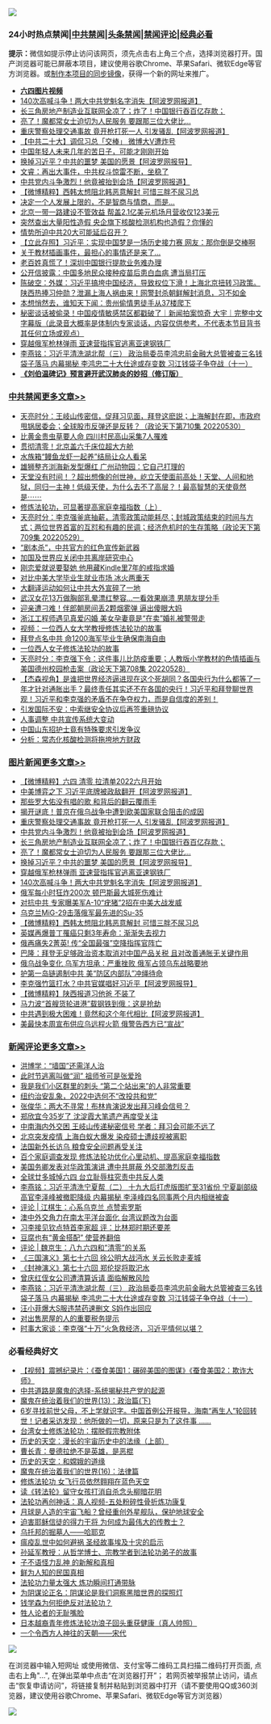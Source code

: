 ![](https://raw.githubusercontent.com/jsvpn/jsproxy/dev/64photo/fqnews-qr.jpg)

<div id="tt">
<h3>24小时热点禁闻|<a href="#%E4%B8%AD%E5%85%B1%E7%A6%81%E9%97%BB%E6%9B%B4%E5%A4%9A%E6%96%87%E7%AB%A0">中共禁闻</a>|<a href="#%E5%9B%BE%E7%89%87%E6%96%B0%E9%97%BB%E6%9B%B4%E5%A4%9A%E6%96%87%E7%AB%A0">头条禁闻</a>|<a href="#%E6%96%B0%E9%97%BB%E8%AF%84%E8%AE%BA%E6%9B%B4%E5%A4%9A%E6%96%87%E7%AB%A0">禁闻评论|<a href="#%E5%BF%85%E7%9C%8B%E7%BB%8F%E5%85%B8%E5%A5%BD%E6%96%87">经典必看</a></h3>
<div><b>提示：</b>微信如提示停止访问该网页，须先点击右上角三个点，选择浏览器打开。国产浏览器可能已屏蔽本项目，建议使用谷歌Chrome、苹果Safari、微软Edge等官方浏览器。或<a href="%E5%88%B6%E4%BD%9Cgit%E7%A6%81%E9%97%BB%E9%95%9C%E5%83%8F.md">制作本项目的同步镜像</a>，获得一个新的网址来推广。</div>
<ul>
<li><b><a href="http://d2.v2rss.gq/64.mp4" target="_blank">六四图片视频</a></b></li>
<li><a href="/topimagenews/20220530/1739297.md">140次高喊斗争！两大中共党魁名字消失【阿波罗网报道】</a></li>
<li><a href="/topimagenews/20220530/1739451.md">长三角房地产制造业互联网全凉了；炸了！中国银行吞百亿存款；</a></li>
<li><a href="/topimagenews/20220530/1739328.md">亮了！魔都常女士迫切为人民服务 要跟那三位大佬比…</a></li>
<li><a href="/topimagenews/20220531/1739544.md">重庆警察处理交通事故 竟开枪打死一人 引发骚乱【阿波罗网报道】</a></li>
<li><a href="/headline/20220530/1739408.md">【中共二十大】调侃习总「交棒」 微博大V遭炸号</a></li>
<li><a href="/lifebaike/20220530/1739351.md">中国年轻人未来几年的苦日子，可能才刚刚开始</a></li>
<li><a href="/topimagenews/20220530/1739327.md">换掉习近平？中共的噩梦 美国的愿景【阿波罗网报导】</a></li>
<li><a href="/bannedvideo/20220530/1739373.md">文睿：再出大事件，中共权斗惊雷不断，坐稳了</a></li>
<li><a href="/topimagenews/20220530/1739482.md">中共党内斗争激烈！他竟被抬到会场【阿波罗网报道】</a></li>
<li><a href="/topimagenews/20220530/1739269.md">【微博精粹】西韩太想阻北韩恶意解封 可惜三胖不尿习总</a></li>
<li><a href="/lifebaike/20220530/1739405.md">决定一个人发展上限的，不是智商与情商，而是…</a></li>
<li><a href="/cnnews/20220530/1739463.md">北京一带一路建设不管效益 帮盖2.1亿美元机场月营收仅123美元</a></li>
<li><a href="/lifebaike/20220530/1739375.md">突然查出大量阳性造假 央企旗下核酸检测机构也造假？你懂的</a></li>
<li><a href="/cnnews/20220531/1739601.md">情势所迫中共20大可能延后召开？</a></li>
<li><a href="/baitai/20220530/1739411.md">【立此存照】习近平：实现中国梦是一场历史接力赛 网友：那你倒是交棒啊</a></li>
<li><a href="/comments/20220530/1739330.md">关于教材插画事件，最担心的事情还是来了…</a></li>
<li><a href="/finance/20220531/1739592.md">老百姓真慌了！深圳中国银行提款业务难办理</a></li>
<li><a href="/headline/20220530/1739453.md">公开信披露：中国多地民众接种疫苗后患白血病 遭当局打压</a></li>
<li><a href="/bannedvideo/20220530/1739435.md">陈破空：外媒：习近平搞垮中国经济，导致权位下滑！上海北京扭转习政策。陕西热捧习仲勋？泄漏上海人祸由来！网警封杀朝鲜解封消息，习不如金</a></li>
<li><a href="/funmedia/20220530/1739357.md">本想悄然去，谁知天下闻：贵州偷情男徒手从37楼爬下</a></li>
<li><a href="/bannedvideo/20220530/1739291.md">秘密谈话被偷录！中国疫情敏感禁区都戳破了｜新闻拍案惊奇 大宇｜完整中文字幕版（此录音大概率是体制内专家谈话，内容仅供参考，不代表本节目背书其任何立场或观点）</a></li>
<li><a href="/topimagenews/20220530/1739307.md">穿越俄军枪林弹雨 亚速营指挥官逃离亚速钢铁厂</a></li>
<li><a href="/comments/20220531/1739536.md">李燕铭：习近平清洗湖北帮（三） 政治局委员李鸿忠前金融大总管被查三名钱袋子落马 内幕揭秘 李鸿忠二十大仕途或存变数 习江钱袋子争夺战（十一）</a></li>
<li><b><a href="/comments/20200207/1272816.md" target="_blank">《刘伯温碑记》预言避开武汉肺炎的妙招（修订版）</a></b></li>
</ul>
</div>

<div class="catlist">
<h3><a href="/cbnews/" target="_blank">中共禁闻</a><span><a href="/cbnews/" target="_blank" rel="nofollow">更多文章>></a></span></h3>
<ul>
<li><a href="/cbnews/20220531/1739669.md" target="_blank">天亮时分：王岐山传密信，促拜习见面，拜登这麽説；上海解封在即，市政府甩锅居委会；全球股市反弹还是反转？（政论天下第710集 20220530）</a></li>
<li><a href="/cbnews/20220531/1739628.md" target="_blank">比黄金贵虫草要人命 四川村民高山采集7人罹难</a></li>
<li><a href="/cbnews/20220531/1739613.md" target="_blank">贯彻清零！北京盖六千床位超大方舱</a></li>
<li><a href="/cbnews/20220531/1739567.md" target="_blank">水族箱“鳗鱼龙虾一起养”结局让众人看呆</a></li>
<li><a href="/cbnews/20220530/1739483.md" target="_blank">雄狮整齐浏海新发型爆红 广州动物园：它自己打理的</a></li>
<li><a href="/comments/20220530/1739426.md" target="_blank">天堂没有时间！？超出想像的创世神，屹立天使面前高处！天堂、人间和地狱，同归一主神！低级天使，为什么去不了高层？！最高智慧的天使竟然是⋯⋯</a></li>
<li><a href="/cbnews/20220530/1739403.md" target="_blank">修炼法轮功，可显著提高家庭幸福指数（上）</a></li>
<li><a href="/cbnews/20220530/1739252.md" target="_blank">天亮时分：李克强釜底抽薪，清零政策动能耗尽；封城政策结束的时间与方式；两位世界首富的互怼和有趣的民调；经济危机时的生存策略（政论天下第709集 20220529）</a></li>
<li><a href="/cbnews/20220530/1739213.md" target="_blank">“剧本杀”，中共官方的红色宣传新武器</a></li>
<li><a href="/cbnews/20220530/1739209.md" target="_blank">加国及世界应关闭中共离岸研究中心</a></li>
<li><a href="/cbnews/20220530/1739149.md" target="_blank">刚恋爱就说要娶她 他用藏Kindle里7年的戒指求婚</a></li>
<li><a href="/cbnews/20220529/1739126.md" target="_blank">对比中美大学毕业生就业市场 冰火两重天</a></li>
<li><a href="/cbnews/20220529/1739122.md" target="_blank">大翻译运动如何让中共大外宣碎了一地</a></li>
<li><a href="/cbnews/20220529/1739114.md" target="_blank">武汉女花13万做胸部乳晕漂红整容…一看效果崩溃 男朋友提分手</a></li>
<li><a href="/cbnews/20220529/1739113.md" target="_blank">迎亲遭刁难！伴郎朝房间丢2颗烟雾弹 逼出傻眼大妈</a></li>
<li><a href="/cbnews/20220529/1739103.md" target="_blank">浙江工程师遇见真爱闪婚 美女孕妻竟是“在卖”婚礼被警带走</a></li>
<li><a href="/comments/20220529/1739017.md" target="_blank">视频：一位西人女大学教授修炼法轮功的故事</a></li>
<li><a href="/cbnews/20220529/1739009.md" target="_blank">拜登点名中共 命1200海军毕业生确保南海自由</a></li>
<li><a href="/comments/20220529/1738758.md" target="_blank">一位西人女子修炼法轮功的故事</a></li>
<li><a href="/cbnews/20220529/1738956.md" target="_blank">天亮时分：李克强下令：这件事儿比防疫重要；人教版小学教材的色情插画与美国德州校园枪击案（政论天下第708集 20220528）</a></li>
<li><a href="/comments/20220529/1738941.md" target="_blank">【杰森视角】是谁把世界经济逼进现在这个死胡同？各国央行为什么都等了一年才针对通胀出手？最终责任其实还不在各国的央行！习近平和拜登聊世界观！习近平和李克强的矛盾不在争夺权力，而是自信度的差别！</a></li>
<li><a href="/cbnews/20220529/1738940.md" target="_blank">引发国际不安：中索继安全协议后再签重磅协议</a></li>
<li><a href="/cbnews/20220529/1738853.md" target="_blank">人事调整 中共宣传系统大变动</a></li>
<li><a href="/cbnews/20220529/1738843.md" target="_blank">中国山东招护士竟有特殊要求引发争议</a></li>
<li><a href="/cbnews/20220529/1738829.md" target="_blank">分析：常态化核酸检测将拖垮地方财政</a></li>

</ul>
</div>
<div class="catlist">
<h3><a href="/topimagenews/" target="_blank">图片新闻</a><span><a href="/topimagenews/" target="_blank" rel="nofollow">更多文章>></a></span></h3>
<ul>
<li><a href="/topimagenews/20220531/1739683.md" target="_blank">【微博精粹】六四 清零 拉清单2022六月开始</a></li>
<li><a href="/topimagenews/20220531/1739670.md" target="_blank">中美博弈之下 习近平底牌被政敌翻开【阿波罗网报道】</a></li>
<li><a href="/topimagenews/20220531/1739645.md" target="_blank">那些罗大佑没有唱的歌 和背后的翻云覆雨手</a></li>
<li><a href="/topimagenews/20220531/1739583.md" target="_blank">揭开谜底！普京在俄乌战争中遭到欧美国家联合阻击的成因</a></li>
<li><a href="/topimagenews/20220531/1739544.md" target="_blank">重庆警察处理交通事故 竟开枪打死一人 引发骚乱【阿波罗网报道】</a></li>
<li><a href="/topimagenews/20220530/1739482.md" target="_blank">中共党内斗争激烈！他竟被抬到会场【阿波罗网报道】</a></li>
<li><a href="/topimagenews/20220530/1739451.md" target="_blank">长三角房地产制造业互联网全凉了；炸了！中国银行吞百亿存款；</a></li>
<li><a href="/topimagenews/20220530/1739328.md" target="_blank">亮了！魔都常女士迫切为人民服务 要跟那三位大佬比…</a></li>
<li><a href="/topimagenews/20220530/1739327.md" target="_blank">换掉习近平？中共的噩梦 美国的愿景【阿波罗网报导】</a></li>
<li><a href="/topimagenews/20220530/1739307.md" target="_blank">穿越俄军枪林弹雨 亚速营指挥官逃离亚速钢铁厂</a></li>
<li><a href="/topimagenews/20220530/1739297.md" target="_blank">140次高喊斗争！两大中共党魁名字消失【阿波罗网报道】</a></li>
<li><a href="/topimagenews/20220530/1739293.md" target="_blank">俄军每小时狂炸200次 顿巴斯最大城死伤难计</a></li>
<li><a href="/topimagenews/20220530/1739292.md" target="_blank">对抗中共 专家曝美军A-10“疣猪”2招在中美大战发威</a></li>
<li><a href="/topimagenews/20220530/1739285.md" target="_blank">乌克兰MiG-29击落俄军最先进的Su-35</a></li>
<li><a href="/topimagenews/20220530/1739269.md" target="_blank">【微博精粹】西韩太想阻北韩恶意解封 可惜三胖不尿习总</a></li>
<li><a href="/topimagenews/20220530/1739253.md" target="_blank">英媒再爆普丁罹癌只剩3年寿命：渐渐失去视力</a></li>
<li><a href="/topimagenews/20220530/1739134.md" target="_blank">俄再痛失2菁英! 传“全国最强”空降指挥官阵亡</a></li>
<li><a href="/topimagenews/20220529/1739118.md" target="_blank">巴隆：拜登无足够政治资本取消对中国产品关税 且对改善通胀无关键作用</a></li>
<li><a href="/topimagenews/20220529/1739008.md" target="_blank">俄乌战争变化 乌军方坦承：严重挫败 俄军占领乌东战略要地</a></li>
<li><a href="/topimagenews/20220529/1738995.md" target="_blank">护第一岛链遏制中共 美“防区内部队”冲绳待命</a></li>
<li><a href="/topimagenews/20220529/1738994.md" target="_blank">李克强竹篮打水？中共官媒唱好习近平【阿波罗网报导】</a></li>
<li><a href="/topimagenews/20220529/1738957.md" target="_blank">【微博精粹】陕西报道习他爸 不装了</a></li>
<li><a href="/topimagenews/20220529/1738939.md" target="_blank">马力波“首艘货轮进港”载钢铁到俄：这是抢劫</a></li>
<li><a href="/topimagenews/20220529/1738924.md" target="_blank">中共遇到极大困难！竟然和这个年代相比【阿波罗网报道】</a></li>
<li><a href="/topimagenews/20220529/1738895.md" target="_blank">美最快本周宣布供应乌远程火箭 俄警告西方已“宣战”</a></li>

</ul>
</div>
<div class="catlist">
<h3><a href="/comments/" target="_blank">新闻评论</a><span><a href="/comments/" target="_blank" rel="nofollow">更多文章>></a></span></h3>
<ul>
<li><a href="/comments/20220531/1739657.md" target="_blank">洪博学：“墙国”还需洋人治</a></li>
<li><a href="/comments/20220531/1739656.md" target="_blank">此时节逃离叫做“润” 祖师爷可是张爱玲</a></li>
<li><a href="/comments/20220531/1739655.md" target="_blank">我是我们小区群里的刺头 “第二个站出来”的人非常重要</a></li>
<li><a href="/comments/20220531/1739632.md" target="_blank">纽约治安乱象，2022中选何不“改投共和党”</a></li>
<li><a href="/comments/20220531/1739631.md" target="_blank">张俊华：两大不寻常！布林肯演说发出拜习峰会信号？</a></li>
<li><a href="/comments/20220531/1739622.md" target="_blank">郑欣宜今35岁了 沈淀霞大笔遗产再度受关注</a></li>
<li><a href="/comments/20220531/1739586.md" target="_blank">中南海内外交困 王岐山传递秘密信号 学者：拜习会可能不远了</a></li>
<li><a href="/comments/20220531/1739585.md" target="_blank">北京突发疫情 上海白蚁大爆发 染疫硕士遭歧视被离职</a></li>
<li><a href="/comments/20220531/1739584.md" target="_blank">法国新外长访乌 粮食安全问题再受关注</a></li>
<li><a href="/comments/20220531/1739577.md" target="_blank">百个家庭调查发现 修炼法轮功优化心里动机、提高家庭幸福指数</a></li>
<li><a href="/comments/20220531/1739566.md" target="_blank">美国务卿发表对华政策演讲 遭中共屏蔽 外交部激烈反击</a></li>
<li><a href="/comments/20220531/1739565.md" target="_blank">全球廿多城悼六四 台立耻辱柱究责中共反人类</a></li>
<li><a href="/comments/20220531/1739562.md" target="_blank">李燕铭：习近平清洗宁夏帮（二） 十九大后打虎版图扩至31省份 宁夏副部级高官李泽峰被撤职降级 内幕揭秘 李泽峰四名同事两个月内相继被查</a></li>
<li><a href="/comments/20220531/1739558.md" target="_blank">评论 | 江棋生：心系乌克兰 点赞索罗斯</a></li>
<li><a href="/comments/20220531/1739555.md" target="_blank">澳中外交角力在南太平洋台面化 台湾议题改为台面</a></li>
<li><a href="/comments/20220531/1739553.md" target="_blank">习李接见钦点特首李家超 评：比林郑时期还要差</a></li>
<li><a href="/comments/20220531/1739552.md" target="_blank">豆腐也有“黄金搭配” 使营养翻倍</a></li>
<li><a href="/comments/20220531/1739549.md" target="_blank">评论 | 魏京生：八九六四和&#8221;清零&#8221;的关系</a></li>
<li><a href="/comments/20220531/1739542.md" target="_blank">《三国演义》第七十六回 徐公明大战沔水 关云长败走麦城</a></li>
<li><a href="/comments/20220531/1739541.md" target="_blank">《封神演义》第七十六回 郑伦捉将取汜水</a></li>
<li><a href="/comments/20220531/1739540.md" target="_blank">曾庆红侄女公司遭清算诉请 面临解散风险</a></li>
<li><a href="/comments/20220531/1739536.md" target="_blank">李燕铭：习近平清洗湖北帮（三） 政治局委员李鸿忠前金融大总管被查三名钱袋子落马 内幕揭秘 李鸿忠二十大仕途或存变数 习江钱袋子争夺战（十一）</a></li>
<li><a href="/comments/20220531/1739517.md" target="_blank">汪小菲爆大S服违禁药速删文 S妈作出回应</a></li>
<li><a href="/comments/20220530/1739467.md" target="_blank">对出售房屋的人的重要税务提示</a></li>
<li><a href="/comments/20220530/1739466.md" target="_blank">时事大家谈：李克强“十万”火急救经济，习近平情何以堪？</a></li>

</ul>
</div>

<div class="catlist">
<h3>必看经典好文</h3>
<ul>
<li><a href="/comments/20210123/1473011.md" target="_blank">【视频】震撼纪录片：《蚕食美国1：碾碎美国的图谋》《蚕食美国2：欺诈大师》</a></li>
<li><a href="/comments/20181209/1044543.md" target="_blank">中共道路是魔鬼的选择-系统揭秘共产党的起源</a></li>
<li><a href="/topimagenews/20180602/951960.md" target="_blank">魔鬼在统治着我们的世界(13)：政治篇(下)</a></li>
<li><a href="/comments/20210716/1588420.md" target="_blank">6岁寻找前世父母，不上学就识字。中国首例公开报导，海南“再生人”轮回转世！记者采访发现：他所做的一切，原来只是为了这件事 &#8230;&#8230;</a></li>
<li><a href="/cbnews/20200610/1342772.md" target="_blank">台湾女士修炼法轮功：摆脱假宗教附体</a></li>
<li><a href="/tculture/20121025/73065.md" target="_blank">历史的天空：漫长的宇宙历史中的法缘（上部）</a></li>
<li><a href="/comments/20180726/727420.md" target="_blank">曹长青：曼德拉绝不是英雄，是恶棍</a></li>
<li><a href="/cbnews/20190219/1083302.md" target="_blank">历史的天空：和嫦娥的道缘</a></li>
<li><a href="/topimagenews/20180615/958090.md" target="_blank">魔鬼在统治着我们的世界(16)：法律篇</a></li>
<li><a href="/cnnews/20210512/1544604.md" target="_blank">修炼法轮功 女飞行员依然翱翔在蓝色天空</a></li>
<li><a href="/comments/20190512/1127015.md" target="_blank">读《转法轮》留守女孩打消自杀念头柳暗花明</a></li>
<li><a href="/comments/20190516/1128964.md" target="_blank">法轮功再创神话：真人视频-五处粉碎性骨折炼功康复</a></li>
<li><a href="/comments/20200712/1359456.md" target="_blank">月球是人造的宇宙飞船？曾经重创外星舰队，保护地球安全</a></li>
<li><a href="/comments/20200622/1346846.md" target="_blank">迫害耶稣信徒的得力干将  为何成为最伟大的传教士？</a></li>
<li><a href="/lifebaike/20210815/1606781.md" target="_blank">乌托邦的掘墓人——哈耶克</a></li>
<li><a href="/comments/20200618/1346823.md" target="_blank">瘟疫乱世中如何避祸 圣经故事埃及十灾的启示</a></li>
<li><a href="/comments/20210629/1576797.md" target="_blank">孙延军教授：从哲学博士、宗教学者到法轮功弟子的故事</a></li>
<li><a href="/comments/20190427/1119935.md" target="_blank">子不语怪力乱神 的新解和真相</a></li>
<li><a href="/comments/20200926/1403589.md" target="_blank">鲜为人知的民国真相</a></li>
<li><a href="/cbnews/20200816/1381005.md" target="_blank">法轮功力量太强大 炼功瞬间打通带脉</a></li>
<li><a href="/comments/20201031/1423298.md" target="_blank">为阴谋论正名：阴谋论是我们洞察黑暗世界的探照灯</a></li>
<li><a href="/comments/20210123/1473430.md" target="_blank">钱学森为何拒绝反对法轮功？</a></li>
<li><a href="/comments/20200606/783250.md" target="_blank">牲人论者的无耻嘴脸</a></li>
<li><a href="/comments/20211023/1642745.md" target="_blank">日本越裔青年修炼法轮功浪子回头重获健康（真人帅照）</a></li>
<li><a href="/lifebaike/20211124/1656686.md" target="_blank">一个令西方人神往的天朝——宋代</a></li>

</ul>
</div>

![](https://raw.githubusercontent.com/jsvpn/jsproxy/dev/64photo/fqnews-qr.jpg)

在浏览器中输入短网址 或使用微信、支付宝等二维码工具扫描二维码打开页面, 点击右上角"...", 在弹出菜单中点击“在浏览器打开”； 若网页被举报禁止访问，请点击“恢复申请访问”，将链接复制并粘贴到浏览器中打开（请不要使用QQ或360浏览器，建议使用谷歌Chrome、苹果Safari、微软Edge等官方浏览器）

![](https://raw.githubusercontent.com/jsvpn/jsproxy/dev/64photo/wx.jpg)